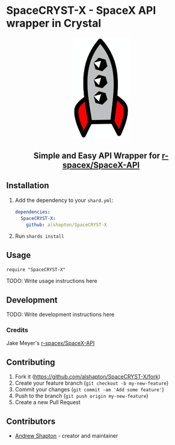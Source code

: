 # SpaceCRYST-X - SpaceX API wrapper in Crystal 
<div align="center">
<p align="center">
<img src="https://github.com/alshapton/SpaceCRYST-X/blob/master/crystrocket.png" width="30%" height="30%">

## Simple and Easy API Wrapper for [r-spacex/SpaceX-API](https://github.com/r-spacex/SpaceX-API)
</p>
</div>

## Installation

1. Add the dependency to your `shard.yml`:

   ```yaml
   dependencies:
     SpaceCRYST-X:
       github: alshapton/SpaceCRYST-X
   ```

2. Run `shards install`

## Usage

```crystal
require "SpaceCRYST-X"
```

TODO: Write usage instructions here

## Development

TODO: Write development instructions here

### Credits
Jake Meyer's [r-spacex/SpaceX-API](https://github.com/r-spacex/SpaceX-API)

## Contributing

1. Fork it (<https://github.com/alshapton/SpaceCRYST-X/fork>)
2. Create your feature branch (`git checkout -b my-new-feature`)
3. Commit your changes (`git commit -am 'Add some feature'`)
4. Push to the branch (`git push origin my-new-feature`)
5. Create a new Pull Request

## Contributors

- [Andrew Shapton](https://github.com/alshapton) - creator and maintainer
